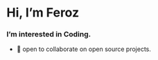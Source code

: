    # Hi, I’m Feroz
   ### I’m interested in Coding.
- 🌱 open to collaborate on open source projects.

<!---
fsmutimeer/fsmutimeer is a ✨ special ✨ repository because its `README.md` (this file) appears on your GitHub profile.
You can click the Preview link to take a look at your changes.
--->
